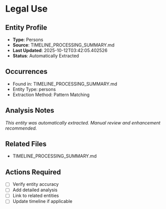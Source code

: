 # Legal Use

## Entity Profile
- **Type**: Persons
- **Source**: TIMELINE_PROCESSING_SUMMARY.md
- **Last Updated**: 2025-10-12T03:42:05.402526
- **Status**: Automatically Extracted

## Occurrences
- Found in: TIMELINE_PROCESSING_SUMMARY.md
- Entity Type: persons
- Extraction Method: Pattern Matching

## Analysis Notes
*This entity was automatically extracted. Manual review and enhancement recommended.*

## Related Files
- TIMELINE_PROCESSING_SUMMARY.md

## Actions Required
- [ ] Verify entity accuracy
- [ ] Add detailed analysis
- [ ] Link to related entities
- [ ] Update timeline if applicable
